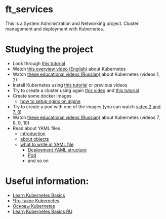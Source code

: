 # ft_services
This is a System Administration and Networking project.  Cluster management and deployment with Kubernetes.



# Studying the project
* Look through [this tutorial](https://kubernetes.io/ru/docs/tutorials/kubernetes-basics/)
* Watch [this overview video (English)](https://www.youtube.com/watch?v=7bA0gTroJjw) about Kubernetes
* Watch [these educational videos (Russian)](https://www.youtube.com/playlist?list=PLg5SS_4L6LYvN1RqaVesof8KAf-02fJSi) about Kubernetes (videos 1, 2)
* Install Kubernetes using [this tutorial](https://kubernetes.io/docs/tasks/tools/) or previous videos
* Try to create a cluster using again [this video](https://www.youtube.com/watch?v=WAIrMmCQ3hE&list=PLg5SS_4L6LYvN1RqaVesof8KAf-02fJSi&index=2) and [this tutorial](https://kubernetes.io/ru/docs/tutorials/kubernetes-basics/create-cluster/)
* Create some docker images
  * [how to setup nginx on alpine](https://wiki.alpinelinux.org/wiki/Nginx)
* Try to create a pod with one of the images (you can watch [video 2 and 7, 8](https://www.youtube.com/playlist?list=PLg5SS_4L6LYvN1RqaVesof8KAf-02fJSi))
* Watch [these educational videos (Russian)](https://www.youtube.com/playlist?list=PLg5SS_4L6LYvN1RqaVesof8KAf-02fJSi) about Kubernetes (videos 7, 8, 9, 10)
* Read about YAML files
  * [introduction](https://ipsoftware.ru/posts-cloud/k8s-2-yaml-api/)
  * [about objects](https://kubernetes.io/docs/concepts/overview/working-with-objects/kubernetes-objects/)
  * [what to write in YAML file](https://kubernetes.io/docs/reference/generated/kubernetes-api/v1.19/)
    * [Deployment YAML structure](https://kubernetes.io/docs/reference/generated/kubernetes-api/v1.19/#deployment-v1-apps)
    * [Pod](https://kubernetes.io/docs/reference/generated/kubernetes-api/v1.19/#pod-v1-core)
    * and so on

# Useful information:
* [Learn Kubernetes Basics](https://kubernetes.io/docs/tutorials/kubernetes-basics/)
* [Что такое Kubernetes](https://cloud.croc.ru/blog/byt-v-teme/chto-takoe-kubernetes/)
* [Основы Kubernetes](https://habr.com/ru/post/258443/)
* [Learn Kubernetes Basics RU](https://kubernetes.io/ru/docs/tutorials/kubernetes-basics/)
